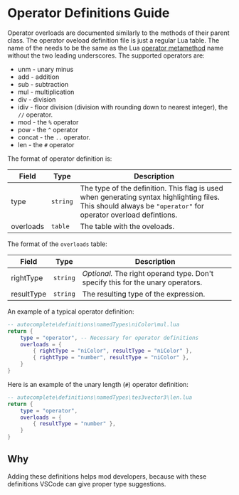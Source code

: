# Operator Definitions Guide

Operator overloads are documented similarly to the methods of their parent class. The operator oveload definition file is just a regular Lua table. The name of the needs to be the same as the Lua [operator metamethod](http://lua-users.org/wiki/MetatableEvents) name without the two leading underscores. The supported operators are:
- unm - unary minus
- add - addition
- sub - subtraction
- mul - multiplication
- div - division
- idiv - floor division (division with rounding down to nearest integer), the `//` operator.
- mod - the `%` operator
- pow - the `^` operator
- concat - the `..` operator.
- len - the `#` operator

The format of operator definition is:

| Field       | Type      | Description |
| ----------- | --------- | ----------- |
|  type       | `string`  | The type of the definition. This flag is used when generating syntax highlighting files. This should always be `"operator"` for operator overload defintions. |
| overloads   | `table`   | The table with the oveloads. |


The format of the `overloads` table:

| Field       | Type      | Description                                                                     |
| ----------- | --------- | ------------------------------------------------------------------------------- |
| rightType   | `string`  | *Optional.* The right operand type. Don't specify this for the unary operators. |
| resultType  | `string`  | The resulting type of the expression.                                           |

An example of a typical operator definition:

```Lua
-- autocomplete\definitions\namedTypes\niColor\mul.lua
return {
	type = "operator", -- Necessary for operator definitions
	overloads = {
		{ rightType = "niColor", resultType = "niColor" },
		{ rightType = "number", resultType = "niColor" },
	}
}
```

Here is an example of the unary length (`#`) operator definition:

```Lua
-- autocomplete\definitions\namedTypes\tes3vector3\len.lua
return {
	type = "operator",
	overloads = {
		{ resultType = "number" },
	}
}
```

## Why

Adding these definitions helps mod developers, because with these definitions VSCode can give proper type suggestions.
